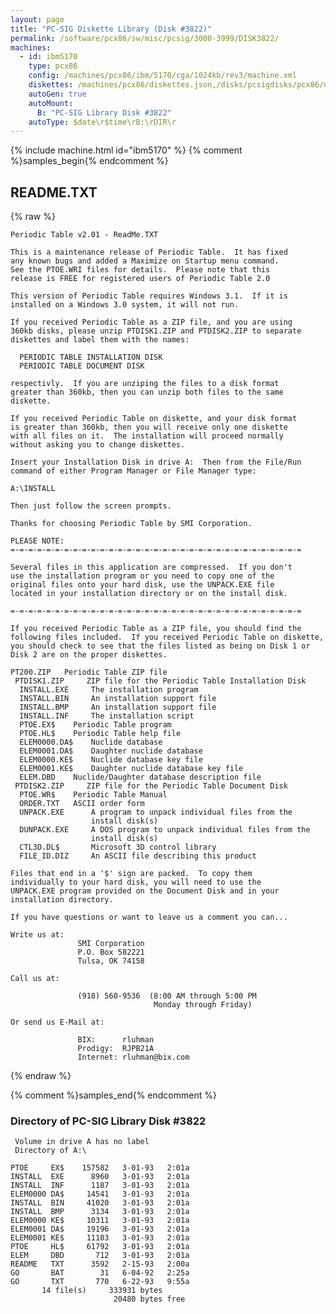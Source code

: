 ```yaml
---
layout: page
title: "PC-SIG Diskette Library (Disk #3822)"
permalink: /software/pcx86/sw/misc/pcsig/3000-3999/DISK3822/
machines:
  - id: ibm5170
    type: pcx86
    config: /machines/pcx86/ibm/5170/cga/1024kb/rev3/machine.xml
    diskettes: /machines/pcx86/diskettes.json,/disks/pcsigdisks/pcx86/diskettes.json
    autoGen: true
    autoMount:
      B: "PC-SIG Library Disk #3822"
    autoType: $date\r$time\rB:\rDIR\r
---
```


{% include machine.html id="ibm5170" %}
{% comment %}samples_begin{% endcomment %}

## README.TXT

{% raw %}
```
Periodic Table v2.01 - ReadMe.TXT

This is a maintenance release of Periodic Table.  It has fixed
any known bugs and added a Maximize on Startup menu command.
See the PTOE.WRI files for details.  Please note that this
release is FREE for registered users of Periodic Table 2.0

This version of Periodic Table requires Windows 3.1.  If it is
installed on a Windows 3.0 system, it will not run.

If you received Periodic Table as a ZIP file, and you are using 
360kb disks, please unzip PTDISK1.ZIP and PTDISK2.ZIP to separate
diskettes and label them with the names:

  PERIODIC TABLE INSTALLATION DISK
  PERIODIC TABLE DOCUMENT DISK

respectivly.  If you are unziping the files to a disk format 
greater than 360kb, then you can unzip both files to the same 
diskette.

If you received Periodic Table on diskette, and your disk format 
is greater than 360kb, then you will receive only one diskette 
with all files on it.  The installation will proceed normally 
without asking you to change diskettes.

Insert your Installation Disk in drive A:  Then from the File/Run 
command of either Program Manager or File Manager type:

A:\INSTALL

Then just follow the screen prompts.

Thanks for choosing Periodic Table by SMI Corporation.

PLEASE NOTE:
=-=-=-=-=-=-=-=-=-=-=-=-=-=-=-=-=-=-=-=-=-=-=-=-=-=-=-=-=-=-=-=-=

Several files in this application are compressed.  If you don't
use the installation program or you need to copy one of the
original files onto your hard disk, use the UNPACK.EXE file
located in your installation directory or on the install disk.

=-=-=-=-=-=-=-=-=-=-=-=-=-=-=-=-=-=-=-=-=-=-=-=-=-=-=-=-=-=-=-=-=

If you received Periodic Table as a ZIP file, you should find the 
following files included.  If you received Periodic Table on diskette,
you should check to see that the files listed as being on Disk 1 or 
Disk 2 are on the proper diskettes.

PT200.ZIP	Periodic Table ZIP file
 PTDISK1.ZIP	 ZIP file for the Periodic Table Installation Disk
  INSTALL.EXE	  The installation program
  INSTALL.BIN	  An installation support file
  INSTALL.BMP	  An installation support file
  INSTALL.INF	  The installation script
  PTOE.EX$	  Periodic Table program
  PTOE.HL$	  Periodic Table help file
  ELEM0000.DA$	  Nuclide database
  ELEM0001.DA$	  Daughter nuclide database
  ELEM0000.KE$	  Nuclide database key file
  ELEM0001.KE$	  Daughter nuclide database key file
  ELEM.DBD	  Nuclide/Daughter database description file
 PTDISK2.ZIP	 ZIP file for the Periodic Table Document Disk
  PTOE.WR$	  Periodic Table Manual
  ORDER.TXT	  ASCII order form
  UNPACK.EXE	  A program to unpack individual files from the 
                  install disk(s)
  DUNPACK.EXE	  A DOS program to unpack individual files from the 
                  install disk(s)
  CTL3D.DL$       Microsoft 3D control library
  FILE_ID.DIZ     An ASCII file describing this product

Files that end in a '$' sign are packed.  To copy them 
individually to your hard disk, you will need to use the 
UNPACK.EXE program provided on the Document Disk and in your
installation directory.

If you have questions or want to leave us a comment you can...

Write us at:
               SMI Corporation
               P.O. Box 582221
               Tulsa, OK 74158

Call us at:

               (918) 560-9536  (8:00 AM through 5:00 PM
                                Monday through Friday)

Or send us E-Mail at:

               BIX:      rluhman
               Prodigy:  RJPB21A
               Internet: rluhman@bix.com
```
{% endraw %}

{% comment %}samples_end{% endcomment %}

### Directory of PC-SIG Library Disk #3822

     Volume in drive A has no label
     Directory of A:\

    PTOE     EX$    157582   3-01-93   2:01a
    INSTALL  EXE      8960   3-01-93   2:01a
    INSTALL  INF      1187   3-01-93   2:01a
    ELEM0000 DA$     14541   3-01-93   2:01a
    INSTALL  BIN     41020   3-01-93   2:01a
    INSTALL  BMP      3134   3-01-93   2:01a
    ELEM0000 KE$     10311   3-01-93   2:01a
    ELEM0001 DA$     19196   3-01-93   2:01a
    ELEM0001 KE$     11103   3-01-93   2:01a
    PTOE     HL$     61792   3-01-93   2:01a
    ELEM     DBD       712   3-01-93   2:01a
    README   TXT      3592   2-15-93   2:00a
    GO       BAT        31   6-04-92   2:25a
    GO       TXT       770   6-22-93   9:55a
           14 file(s)     333931 bytes
                           20480 bytes free
